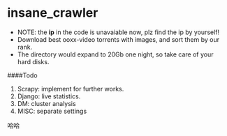 insane_crawler
==============

* NOTE: the **ip** in the code is unavaiable now, plz find the ip by yourself!
* Download best ooxx-video torrents with images, and sort them by our rank.
* The directory would expand to 20Gb one night, so take care of your hard disks.

####Todo
1. Scrapy: implement for further works.
2. Django: live statistics.
3. DM: cluster analysis
4. MISC: separate settings

哈哈